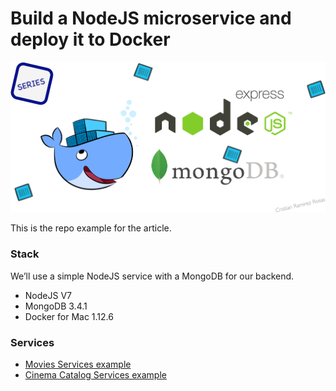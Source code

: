 # Build a NodeJS microservice and deploy it to Docker

![](./cover.png)

This is the repo example for the article.

### Stack
We’ll use a simple NodeJS service with a MongoDB for our backend.
- NodeJS V7
- MongoDB 3.4.1
- Docker for Mac 1.12.6

### Services

- [Movies Services example](./movies-service)
- [Cinema Catalog Services example](./cinema-catalog-service)
